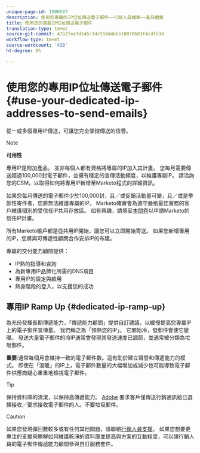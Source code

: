 ```yaml
---
unique-page-id: 1900587
description: 使用您專屬的IP位址傳送電子郵件——行銷人員檔案——產品檔案
title: 使用您的專屬IP位址傳送電子郵件
translation-type: tm+mt
source-git-commit: 47b2fee7d146c3dc558d4bbb10070683f4cdfd3d
workflow-type: tm+mt
source-wordcount: '428'
ht-degree: 0%

---
```



# 使用您的專用IP位址傳送電子郵件{#use-your-dedicated-ip-addresses-to-send-emails}

從一或多個專用IP傳送，可讓您完全掌控傳送的信譽。

>[!NOTE]
>
>**可用性**
>
>專用IP是附加產品。 並非每個人都有資格將專屬的IP加入其計畫。 您每月需要傳送超過100,000封電子郵件，並擁有穩定的宣傳活動頻度，以維護專屬IP。 請洽詢您的CSM，以取得如何將專用IP新增至Marketo程式的詳細資訊。
>
>如果您每月傳送的電子郵件少於100,000封，且／或促銷活動量可變，且／或是季節性寄件者，您將無法維護專屬的IP。 Marketo確實會為遵守嚴格最佳實務的客戶維護個別的受信任IP共用存放區。 如有興趣，請填妥[本問卷](http://na-sjg.marketo.com/lp/marketoprivacydemo/Trusted-IP-Sending-Range-Program.html)以申請Marketo的信任IP計畫。

所有Marketo帳戶都是從共用IP開始，讓您可以立即開始寄送。 如果您新增專用的IP，您將與可傳遞性顧問合作安排IP的布建。

專屬的交付能力顧問提供：

* IP熱的指導和咨詢
* 為新專用IP品牌化所需的DNS項目
* 專用IP的設定與啟用
* 熱身階段的登入，以支援您的成功

## 專用IP Ramp Up {#dedicated-ip-ramp-up}

為充份發揮長期傳遞能力，「傳遞能力顧問」提供自訂建議，以緩慢提高您專屬IP上的電子郵件宣傳量。 我們稱之為「預熱您的IP」。 它開始冷，發郵件會使它變暖。 發送大量電子郵件的冷IP通常會發現其發送速度已調節，並通常被分類為垃圾郵件。

**重要**:通常每個月會維持一致的電子郵件數。這有助於建立聲譽和傳遞能力的模式。 即使在「溫暖」的IP上，電子郵件數量的大幅增加或減少也可能導致電子郵件供應商疑心重重地檢視電子郵件。

>[!TIP]
>
>保持資料庫的清潔，以保持高傳遞能力。 [Adobe](http://www.adobe.com/legal/terms/aup.html) 要求客戶僅傳送行銷通訊給已選擇接收／要求接收電子郵件的人。不要垃圾郵件。

>[!CAUTION]
>
>如果您發現彈回數較多或有任何其他問題，請聯絡[行銷人員支援](http://nation.marketo.com/t5/Support/ct-p/Support)。 如果您想要更專注的支援來瞭解如何維護乾淨的資料庫並提高與方案的互動程度，可以請行銷人員的電子郵件傳遞能力顧問參與自訂服務套件。


